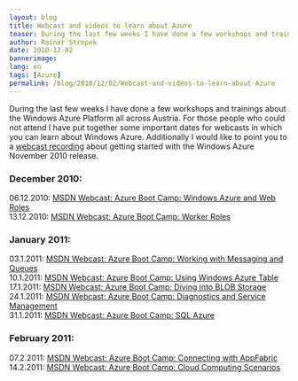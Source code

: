 ```yaml
---
layout: blog
title: Webcast and videos to learn about Azure
teaser: During the last few weeks I have done a few workshops and trainings about the Windows Azure Platform all across Austria. For those people who could not attend I have put together some important dates for webcasts in which you can learn about Windows Azure. Additionally I would like to point you to a webcast recording about getting started with the Windows Azure November 2010 release.
author: Rainer Stropek
date: 2010-12-02
bannerimage: 
lang: en
tags: [Azure]
permalink: /blog/2010/12/02/Webcast-and-videos-to-learn-about-Azure
---
```


<p>During the last few weeks I have done a few workshops and trainings about the Windows Azure Platform all across Austria. For those people who could not attend I have put together some important dates for webcasts in which you can learn about Windows Azure. Additionally I would like to point you to a <a href="https://swrt.worktankseattle.com/webcast/5975/preview.aspx" target="_blank">webcast recording</a> about getting started with the Windows Azure November 2010 release.</p><h3>December 2010:</h3><p>06.12.2010: <a href="https://msevents.microsoft.com/CUI/EventDetail.aspx?EventID=1032470853&amp;Culture=en-US" target="_blank">MSDN Webcast: Azure Boot Camp: Windows Azure and Web Roles</a><br />13.12.2010: <a href="https://msevents.microsoft.com/CUI/EventDetail.aspx?EventID=1032470870&amp;Culture=en-US" target="_blank">MSDN Webcast: Azure Boot Camp: Worker Roles</a></p><h3>January 2011:</h3><p>03.1.2011: <a href="https://msevents.microsoft.com/CUI/EventDetail.aspx?EventID=1032470876&amp;Culture=en-US" target="_blank">MSDN Webcast: Azure Boot Camp: Working with Messaging and Queues</a><br />10.1.2011: <a href="https://msevents.microsoft.com/CUI/EventDetail.aspx?EventID=1032470998&amp;Culture=en-US" target="_blank">MSDN Webcast: Azure Boot Camp: Using Windows Azure Table</a><br />17.1.2011: <a href="https://msevents.microsoft.com/CUI/EventDetail.aspx?EventID=1032471030&amp;Culture=en-US" target="_blank">MSDN Webcast: Azure Boot Camp: Diving into BLOB Storage</a><br />24.1.2011: <a href="https://msevents.microsoft.com/CUI/EventDetail.aspx?EventID=1032471002&amp;Culture=en-US" target="_blank">MSDN Webcast: Azure Boot Camp: Diagnostics and Service Management</a><br />31.1.2011: <a href="https://msevents.microsoft.com/CUI/EventDetail.aspx?EventID=1032471032&amp;Culture=en-US" target="__blank">MSDN Webcast: Azure Boot Camp: SQL Azure</a></p><h3>February 2011:</h3><p>07.2.2011: <a href="https://msevents.microsoft.com/CUI/EventDetail.aspx?EventID=1032471035&amp;Culture=en-US" target="_blank">MSDN Webcast: Azure Boot Camp: Connecting with AppFabric</a><br />14.2.2011: <a href="https://msevents.microsoft.com/CUI/EventDetail.aspx?EventID=1032471038&amp;Culture=en-US" target="_blank">MSDN Webcast: Azure Boot Camp: Cloud Computing Scenarios</a></p>